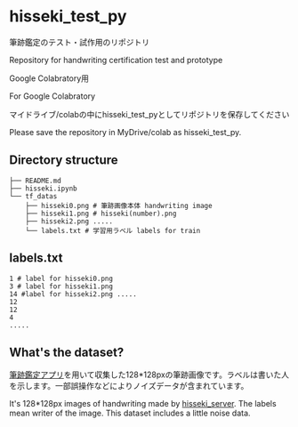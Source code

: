 # hisseki_test_py
筆跡鑑定のテスト・試作用のリポジトリ

Repository for handwriting certification test and prototype

Google Colabratory用

For Google Colabratory

マイドライブ/colabの中にhisseki_test_pyとしてリポジトリを保存してください

Please save the repository in MyDrive/colab as hisseki_test_py.

## Directory structure

```
├── README.md
├── hisseki.ipynb
└── tf_datas
    ├── hisseki0.png # 筆跡画像本体 handwriting image
    ├── hisseki1.png # hisseki(number).png
    ├── hisseki2.png .....
    └── labels.txt # 学習用ラベル labels for train
```

## labels.txt

```
1 # label for hisseki0.png
3 # label for hisseki1.png
14 #label for hisseki2.png .....
12
12
4
.....
```

## What's the dataset?
[筆跡鑑定アプリ](https://github.com/takuminmin-m/hisseki_server)を用いて収集した128*128pxの筆跡画像です。ラベルは書いた人を示します。一部誤操作などによりノイズデータが含まれています。

It's 128*128px images of handwriting made by [hisseki_server](https://github.com/takuminmin-m/hisseki_server). The labels mean writer of the image. This dataset includes a little noise data.

